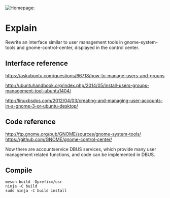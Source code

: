 
![Homepage:](https://github.com/zhuyaliang/user-admin/blob/master/data/face/Default.png)
# Explain

Rewrite an interface similar to user management tools in gnome-system-tools and gnome-control-center, displayed in the control center.

## Interface reference

https://askubuntu.com/questions/66718/how-to-manage-users-and-groups

http://ubuntuhandbook.org/index.php/2014/05/install-users-groups-management-tool-ubuntu1404/

http://linuxbsdos.com/2012/04/03/creating-and-managing-user-accounts-in-a-gnome-3-or-ubuntu-desktop/

## Code reference

http://ftp.gnome.org/pub/GNOME/sources/gnome-system-tools/
https://github.com/GNOME/gnome-control-center/

Now there are accountservice DBUS services, which provide many user management related functions, and code can be implemented in DBUS.

## Compile

```
meson build -Dprefix=/usr
ninja -C build
sudo ninja -C build install




